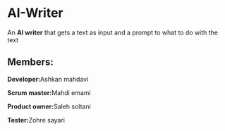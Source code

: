 # AI-Writer
<p>An <strong>AI writer</strong> that gets a text as input and a prompt to what to do with the text</p>

<h2>Members:</h2>
<p><strong>Developer:</strong><a href="https://github.com/ashkan1111" style="text-decoration:none;">Ashkan mahdavi</a></p>
<p><strong>Scrum master:</strong>Mahdi emami</p>
<p><strong>Product owner:</strong>Saleh soltani</p>
<p><strong>Tester:</strong>Zohre sayari</p>
